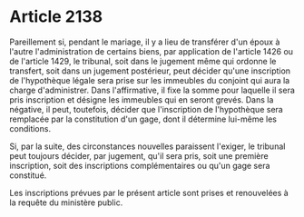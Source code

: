 # Article 2138

Pareillement si, pendant le mariage, il y a lieu de transférer d'un époux à l'autre l'administration de certains biens, par application de l'article 1426 ou de l'article 1429, le tribunal, soit dans le jugement même qui ordonne le transfert, soit dans un jugement postérieur, peut décider qu'une inscription de l'hypothèque légale sera prise sur les immeubles du conjoint qui aura la charge d'administrer. Dans l'affirmative, il fixe la somme pour laquelle il sera pris inscription et désigne les immeubles qui en seront grevés. Dans la négative, il peut, toutefois, décider que l'inscription de l'hypothèque sera remplacée par la constitution d'un gage, dont il détermine lui-même les conditions.

Si, par la suite, des circonstances nouvelles paraissent l'exiger, le tribunal peut toujours décider, par jugement, qu'il sera pris, soit une première inscription, soit des inscriptions complémentaires ou qu'un gage sera constitué.

Les inscriptions prévues par le présent article sont prises et renouvelées à la requête du ministère public.
